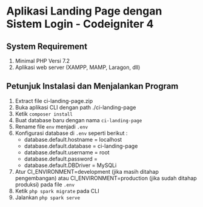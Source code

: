 # Aplikasi Landing Page dengan Sistem Login - Codeigniter 4

## System Requirement

1. Minimal PHP Versi 7.2
2. Aplikasi web server (XAMPP, MAMP, Laragon, dll)

## Petunjuk Instalasi dan Menjalankan Program

1. Extract file ci-landing-page.zip
2. Buka aplikasi CLI dengan path ./ci-landing-page
3. Ketik <code>composer install</code>
4. Buat database baru dengan nama <code>ci-landing-page</code>
5. Rename file <code>env</code> menjadi <code>.env</code>
6. Konfigurasi database di <code>.env</code> seperti berikut :
   - database.default.hostname = localhost
   - database.default.database = ci-landing-page
   - database.default.username = root
   - database.default.password =
   - database.default.DBDriver = MySQLi
7. Atur CI_ENVIRONMENT=development (jika masih ditahap pengembangan) atau CI_ENVIRONMENT=production (jika sudah ditahap produksi) pada file <code>.env</code>
8. Ketik <code>php spark migrate</code> pada CLI
10. Jalankan <code>php spark serve</code>
